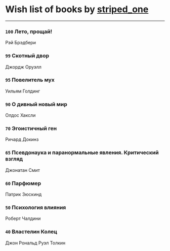 # Wish list of books by [striped_one](http://vk.com/id249815548)
---

### `100` Лето, прощай!
Рэй Брэдбери

### `99` Скотный двор
Джордж Оруэлл

### `95` Повелитель мух
Уильям Голдинг

### `90` О дивный новый мир
Олдос Хаксли

### `70` Эгоистичный ген
Ричард Докинз

### `65` Псевдонаука и паранормальные явления. Критический взгляд
Джонатан Смит

### `60` Парфюмер
Патрик Зюскинд

### `50` Психология влияния
Роберт Чалдини

### `40` Властелин Колец
Джон Рональд Руэл Толкин

